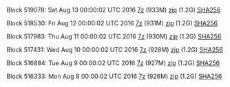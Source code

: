Block 519078: Sat Aug 13 00:00:02 UTC 2016 [7z](https://transfer.sh/aBnq5/bootstrap.dat.20160813.7z) (933M) [zip](https://transfer.sh/TWdIp/bootstrap.dat.20160813.zip) (1.2G) [SHA256](https://transfer.sh/goRxF/sha256.txt)

Block 518530: Fri Aug 12 00:00:02 UTC 2016 [7z](https://transfer.sh/HGJf9/bootstrap.dat.20160812.7z) (931M) [zip](https://transfer.sh/10uTfl/bootstrap.dat.20160812.zip) (1.2G) [SHA256](https://transfer.sh/ln32W/sha256.txt)

Block 517983: Thu Aug 11 00:00:02 UTC 2016 [7z](https://transfer.sh/vCqOQ/bootstrap.dat.20160811.7z) (930M) [zip](https://transfer.sh/Dc22j/bootstrap.dat.20160811.zip) (1.2G) [SHA256](https://transfer.sh/oJm01/sha256.txt)

Block 517431: Wed Aug 10 00:00:02 UTC 2016 [7z](https://transfer.sh/n6vae/bootstrap.dat.20160810.7z) (928M) [zip](https://transfer.sh/ie2W8/bootstrap.dat.20160810.zip) (1.2G) [SHA256](https://transfer.sh/5bgz3/sha256.txt)

Block 516884: Tue Aug  9 00:00:02 UTC 2016 [7z](https://transfer.sh/bK65s/bootstrap.dat.20160809.7z) (927M) [zip](https://transfer.sh/Ma6sV/bootstrap.dat.20160809.zip) (1.2G) [SHA256](https://transfer.sh/vUXQq/sha256.txt)

Block 516333: Mon Aug  8 00:00:02 UTC 2016 [7z](https://transfer.sh/Rru65/bootstrap.dat.20160808.7z) (926M) [zip](https://transfer.sh/13dfGy/bootstrap.dat.20160808.zip) (1.2G) [SHA256](https://transfer.sh/mLsEN/sha256.txt)

